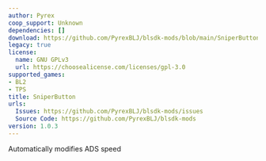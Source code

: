 ```yaml
---
author: Pyrex
coop_support: Unknown
dependencies: []
download: https://github.com/PyrexBLJ/blsdk-mods/blob/main/SniperButton/SniperButton.rar
legacy: true
license:
  name: GNU GPLv3
  url: https://choosealicense.com/licenses/gpl-3.0
supported_games:
- BL2
- TPS
title: SniperButton
urls:
  Issues: https://github.com/PyrexBLJ/blsdk-mods/issues
  Source Code: https://github.com/PyrexBLJ/blsdk-mods
version: 1.0.3
---
```

Automatically modifies ADS speed